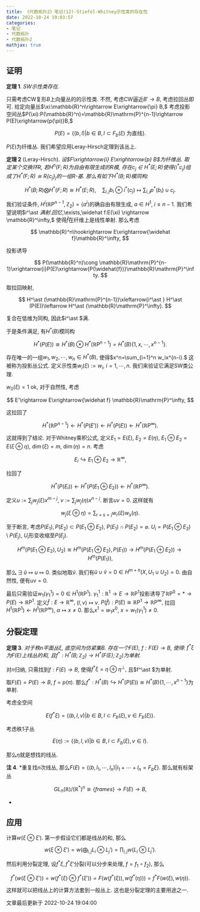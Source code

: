 ```yaml
---
title: 《代数拓扑2》笔记(12)-Stiefel-Whitney示性类的存在性
date: 2022-10-24 19:03:57
categories: 
- 笔记
- 代数拓扑
- 代数拓扑2
mathjax: true
---
```


## 证明

**定理 1**. *SW示性类存在.* 

只需考虑CW复形$B$上向量丛的的示性类. 不然, 考虑CW逼近$B'\rightarrow B,$
考虑拉回丛即可.
给定向量丛$\xi:\mathbb{R}^n\rightarrow E\xrightarrow{\pi} B,$
考虑投影空间丛$P(\xi):P(\mathbb{R}^n)=\mathbb{R}\mathrm{P}^{n-1}\rightarrow P(E)\xrightarrow{p(\pi)}B,$


$$
P(E)=\{(b,l)|b\in B,l\subset F_b(\xi)\text{ 为直线}\}.
$$


$P(\xi)$为纤维丛. 我们希望应用Leray-Hirsch定理到该丛上.

**定理 2** (Leray-Hirsch). *设$F\xrightarrow{i} E\xrightarrow{p} B$为纤维丛. 取定某个交换环$R,$ 若$H^n(F;R)$为自由有限生成的$R$模, 存在$c_j\in H^\ast (E;R)$使得$\{i^\ast c_j\}$组成了$H^\ast (F;R)\cong R\{c_j\}_j$的一组$R$-基. 那么有如下$H^\ast (B;R)$模同构:* 



$$
H^\ast (B;R)\bigotimes H^\ast (F;R)\cong H^\ast (E;R), \quad \sum_{i,j}b_i\otimes i^\ast (c_j)\mapsto \sum_{i,j}p^\ast (b_i)\cup c_j.
$$



我们验证条件,
$H^i(\mathbb{R}\mathrm{P}^{n-1},\mathbb{Z}_2)=\left<{}a^i\right>$的确自由有限生成,
$a\in H^1,$ $i\le n-1.$ 我们希望说明$i^\ast $满射.
回忆$\,\exists\,\widehat f:E(\xi) \rightarrow \mathbb{R}^\infty,$
使得$\widehat f$在纤维上是线性单射. 那么考虑


$$
\mathbb{R}^n\hookrightarrow E\xrightarrow{\widehat f}\mathbb{R}^\infty,
$$


投影诱导


$$
P(\mathbb{R}^n)\cong \mathbb{R}\mathrm{P}^{n-1}\xrightarrow{i}P(E)\xrightarrow{P(\widehat{f})}\mathbb{R}\mathrm{P}^\infty.
$$


取拉回映射,


$$
H^\ast (\mathbb{R}\mathrm{P}^{n-1})\xleftarrow{i^\ast } H^\ast (P(E))\leftarrow H^\ast (\mathbb{R}\mathrm{P}^\infty).
$$


复合在低维为同构, 因此$i^\ast $满.

于是条件满足, 有$H^\ast (B)$模同构


$$
H^\ast (P(E))\cong H^\ast (B)\otimes H^\ast (\mathbb{R}\mathrm{P}^{n-1})=H^\ast (B)\{1,x,\cdots,x^{n-1}\}.
$$



存在唯一的一组$w_1,w_2,\cdots,w_n\in H^\ast (B),$
使得$x^n=\sum_{i=1}^n w_ix^{n-i}.$ 这被称为投影丛公式.
定义示性类$w_i(\xi):=w_i,$ $i=1,\cdots,n.$ 我们来验证它满足SW类公理.

$w_0(\xi)=1$ ok, 对于自然性, 考虑


$$
E'\rightarrow E\xrightarrow{\widehat f} \mathbb{R}\mathrm{P}^\infty,
$$


这拉回了


$$
H^\ast (\mathbb{R}\mathrm{P}^{n-1})\leftarrow H^\ast (P(E'))\leftarrow H^\ast (P(E))\leftarrow H^\ast (\mathbb{R}\mathrm{P}^\infty).
$$


这就得到了结论. 对于Whitney乘积公式, 定义$E_1=E(\xi),$ $E_2=E(\eta),$
$E_1\oplus E_2=E(\xi\oplus \eta),$ $\dim(\xi)=m,$ $\dim(\eta)=n.$ 考虑


$$
E_i\hookrightarrow E_1\oplus E_2\rightarrow \mathbb{R}^\infty,
$$


拉回了


$$
H^\ast (P(E_i))\leftarrow H^\ast (P(E_1\oplus E_2))\leftarrow H^\ast (\mathbb{R}\mathrm{P}^\infty).
$$



定义$u:=\sum_j w_j(\xi)x^{m-j},$ $v:=\sum_j w_j(\eta)x^{n-j}.$
断言$uv=0.$ 这样就有


$$
w_j(\xi\oplus\eta)=\sum_{r+s=j}w_r(\xi)w_s(\eta).
$$



至于断言, 考虑$P(E_1),P(E_2)\subset P(E_1\oplus E_2),$
$P(E_1)\cap P(E_2)=\varnothing.$ $U_i=P(E_1\oplus E_2)\setminus P(E_j),$
$U_i$形变收缩至$P(E_j).$


$$
H^m(P(E_1\oplus E_2),U_2)\cong H^m(P(E_1\oplus E_2),P(E_1))\rightarrow H^m(P(E_1\oplus E_2))\rightarrow H^m(P(E_1)),
$$


那么$\,\exists\,\widetilde u\mapsto u\mapsto 0.$
类似地取$\widetilde{v}.$
我们有$\widetilde u\cup \widetilde v=0\in H^{m+n}(X,U_1\cup U_2)=0.$
由自然性, 便有$uv=0.$

最后只需验证$w_1(\gamma_1^1)=0\in H^1(\mathbb{R}\mathrm{P}^1).$
$\gamma_1^1:\mathbb{R}^1\rightarrow E\rightarrow \mathbb{R}\mathrm{P}^1$投影诱导了$\mathbb{R}\mathrm{P}^0=\ast \rightarrow P(E)\rightarrow \mathbb{R}\mathrm{P}^1.$
定义$\widehat f:E\rightarrow \mathbb{R}^\infty,$ $(l,v)\mapsto v.$
$P(\widehat f):P(E)\cong \mathbb{R}\mathrm{P}^1\rightarrow \mathbb{R}\mathrm{P}^\infty,$
拉回$H^1(\mathbb{R}\mathrm{P}^1)\leftarrow H^1(\mathbb{R}\mathrm{P}^\infty),$
$\alpha\mapsto x\neq 0.$ 那么$x^1=w_1x^0,$ $x=w_1(\gamma_1^1)\neq 0.$

## 分裂定理

**定理 3**. *对于秩$n$平面丛$\xi,$ 底空间为仿紧集$B.$ 存在一个$F(E),$ $f:F(E)\rightarrow B,$ 使得: $f^\ast \xi$为$F(E)$上线丛的和, 且$f^\ast :H^\ast (B;\mathbb{Z}_2)\rightarrow H^\ast (F(E);\mathbb{Z}_2)$为单射.* 

对$n$归纳, 只需找到$f:F(E)\rightarrow B,$
使得$f^\ast \xi=\eta\oplus \eta^\perp,$ 且$f^\ast $为单射.

取$F(E)=P(E)\rightarrow B,$ $f=p(\pi).$
那么$f^\ast :H^\ast (B)\hookrightarrow H^\ast (P(E))\cong H^\ast (B)\{1,\cdots,x^{n-1}\}$为单射.

考虑全空间


$$
E(f^\ast \xi)=\{(b,l,v)|b\in B, l\subset F_b(\xi),v\in F_b(\xi)\}.
$$


考虑秩$1$子丛 

$$
E(\eta):=\{(b,l,v)|b\in B,l\subset F_b(\xi),v\in l\}.
$$


那么$\eta$就是想找的线丛.

**注 4**. *重复找$n$次线丛, 那么$F(E)=\{(b,l_1,\cdots,l_n)|l_1+\cdots+l_n=F_b\xi\}.$ 那么就有标架丛 

$$
GL_n(\mathbb{R})/(\mathbb{R}^\ast )^n\cong \{frames\}\rightarrow F(E)\rightarrow B,
$$

* 

## 应用

计算$w(\xi\otimes \xi').$ 第一步假设它们都是线丛的和, 那么


$$
w(\xi\otimes \xi')=w\left(\bigoplus_{i,j} L_i\otimes L_j'\right)=\prod_{i,j} w(L_i\otimes L_j').
$$



然后利用分裂定理, 设$f^\ast \xi,f^\ast \xi'$分裂(可以分步来处理,
$f=f_1\circ f_2$), 那么


$$
f^\ast (w(\xi\otimes \xi'))=w(f^\ast (\xi)\otimes f^\ast (\xi'))=F(w(f^\ast (\xi)),w(f^\ast (\eta)))=f^\ast F(w(\xi),w(\eta)).
$$


这样就可以把线丛上的计算方法套到一般丛上. 这也是分裂定理的主要用途之一.

文章最后更新于 2022-10-24 19:04:00 
